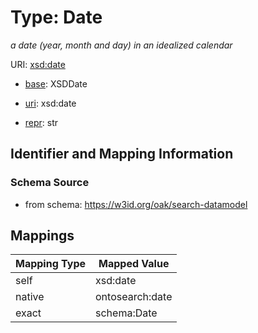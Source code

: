 # Type: Date




_a date (year, month and day) in an idealized calendar_



URI: [xsd:date](http://www.w3.org/2001/XMLSchema#date)

* [base](https://w3id.org/linkml/base): XSDDate

* [uri](https://w3id.org/linkml/uri): xsd:date

* [repr](https://w3id.org/linkml/repr): str








## Identifier and Mapping Information







### Schema Source


* from schema: https://w3id.org/oak/search-datamodel




## Mappings

| Mapping Type | Mapped Value |
| ---  | ---  |
| self | xsd:date |
| native | ontosearch:date |
| exact | schema:Date |



